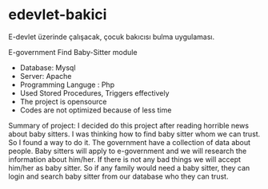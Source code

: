 # edevlet-bakici
E-devlet üzerinde çalışacak, çocuk bakıcısı bulma uygulaması.


E-government Find Baby-Sitter module

* Database: Mysql
* Server: Apache
* Programming Languge : Php
* Used Stored Procedures, Triggers effectively
* The project is opensource
* Codes are not optimized because of less time

Summary of project: I decided do this project after reading horrible news about baby sitters. I
was thinking how to find baby sitter whom we can trust. So I found a way to do it. The
government have a collection of data about people. Baby sitters will apply to e-government
and we will research the information about him/her. If there is not any bad things we will
accept him/her as baby sitter. So if any family would need a baby sitter, they can login and
search baby sitter from our database who they can trust.
